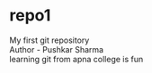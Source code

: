 # repo1
My first git repository
<br>
Author - Pushkar Sharma
<br>
learning git from apna college is fun

